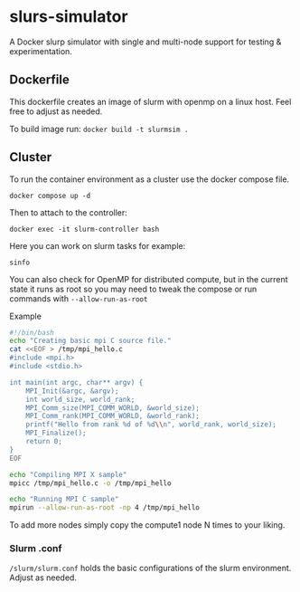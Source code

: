 # slurs-simulator
A Docker slurp simulator with single and multi-node support for testing &amp; experimentation.

## Dockerfile
This dockerfile creates an image of slurm with openmp on a linux host. Feel free to adjust as needed.

To build image run:
```docker build -t slurmsim .```

## Cluster
To run the container environment as a cluster use the docker compose file.

```docker compose up -d```

Then to attach to the controller:

```docker exec -it slurm-controller bash```

Here you can work on slurm tasks for example:

```sinfo```

You can also check for OpenMP for distributed compute, but in the current state it runs as root so you may need to tweak the compose or run commands with 
```--allow-run-as-root```


Example

```bash
#!/bin/bash
echo "Creating basic mpi C source file."
cat <<EOF > /tmp/mpi_hello.c
#include <mpi.h>
#include <stdio.h>

int main(int argc, char** argv) {
    MPI_Init(&argc, &argv);
    int world_size, world_rank;
    MPI_Comm_size(MPI_COMM_WORLD, &world_size);
    MPI_Comm_rank(MPI_COMM_WORLD, &world_rank);
    printf("Hello from rank %d of %d\\n", world_rank, world_size);
    MPI_Finalize();
    return 0;
}
EOF

echo "Compiling MPI X sample"
mpicc /tmp/mpi_hello.c -o /tmp/mpi_hello

echo "Running MPI C sample"
mpirun --allow-run-as-root -np 4 /tmp/mpi_hello

```

To add more nodes simply copy the compute1 node N times to your liking.



### Slurm .conf
```/slurm/slurm.conf``` holds the basic configurations of the slurm environment. Adjust as needed.
